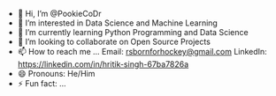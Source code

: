 - 👋 Hi, I’m @PookieCoDr
- 👀 I’m interested in Data Science and Machine Learning
- 🌱 I’m currently learning Python Programming and Data Science
- 💞️ I’m looking to collaborate on Open Source Projects
- 📫 How to reach me ...
      Email: rsbornforhockey@gmail.com
      LinkedIn: https://linkedin.com/in/hritik-singh-67ba7826a 
- 😄 Pronouns: He/Him
- ⚡ Fun fact: ...

<!---
PookieCoDr/PookieCoDr is a ✨ special ✨ repository because its `README.md` (this file) appears on your GitHub profile.
You can click the Preview link to take a look at your changes.
--->
